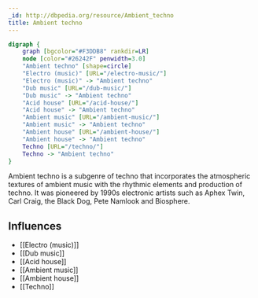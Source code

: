 ```yaml
---
_id: http://dbpedia.org/resource/Ambient_techno
title: Ambient techno
---
```


```dot
digraph {
	graph [bgcolor="#F3DDB8" rankdir=LR]
	node [color="#26242F" penwidth=3.0]
	"Ambient techno" [shape=circle]
	"Electro (music)" [URL="/electro-music/"]
	"Electro (music)" -> "Ambient techno"
	"Dub music" [URL="/dub-music/"]
	"Dub music" -> "Ambient techno"
	"Acid house" [URL="/acid-house/"]
	"Acid house" -> "Ambient techno"
	"Ambient music" [URL="/ambient-music/"]
	"Ambient music" -> "Ambient techno"
	"Ambient house" [URL="/ambient-house/"]
	"Ambient house" -> "Ambient techno"
	Techno [URL="/techno/"]
	Techno -> "Ambient techno"
}
```

Ambient techno is a subgenre of techno that incorporates the atmospheric textures of ambient music with the rhythmic elements and production of techno. It was pioneered by 1990s electronic artists such as Aphex Twin, Carl Craig, the Black Dog, Pete Namlook and Biosphere.

## Influences

- [[Electro (music)]]
- [[Dub music]]
- [[Acid house]]
- [[Ambient music]]
- [[Ambient house]]
- [[Techno]]
